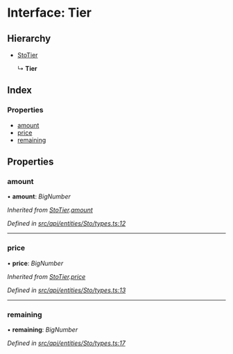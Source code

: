 # Interface: Tier

## Hierarchy

* [StoTier](stotier.md)

  ↳ **Tier**

## Index

### Properties

* [amount](tier.md#amount)
* [price](tier.md#price)
* [remaining](tier.md#remaining)

## Properties

###  amount

• **amount**: *BigNumber*

*Inherited from [StoTier](stotier.md).[amount](stotier.md#amount)*

*Defined in [src/api/entities/Sto/types.ts:12](https://github.com/PolymathNetwork/polymesh-sdk/blob/a0872cf4/src/api/entities/Sto/types.ts#L12)*

___

###  price

• **price**: *BigNumber*

*Inherited from [StoTier](stotier.md).[price](stotier.md#price)*

*Defined in [src/api/entities/Sto/types.ts:13](https://github.com/PolymathNetwork/polymesh-sdk/blob/a0872cf4/src/api/entities/Sto/types.ts#L13)*

___

###  remaining

• **remaining**: *BigNumber*

*Defined in [src/api/entities/Sto/types.ts:17](https://github.com/PolymathNetwork/polymesh-sdk/blob/a0872cf4/src/api/entities/Sto/types.ts#L17)*
